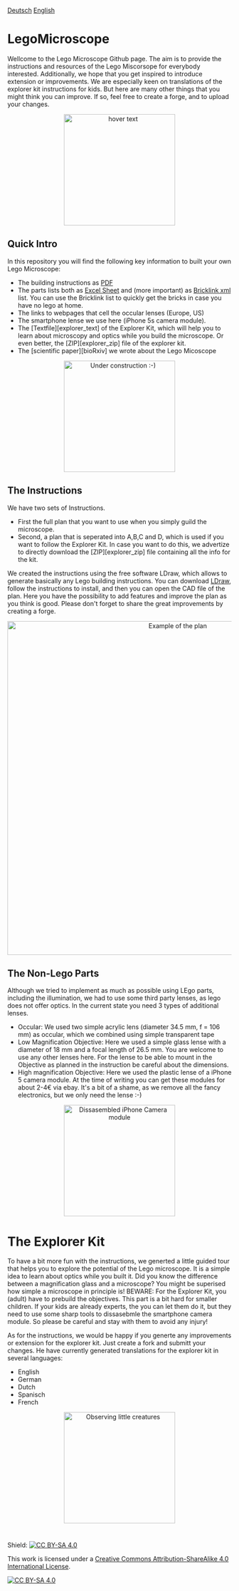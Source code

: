 
[Deutsch][Readme_D]   [English][Readme]
# LegoMicroscope

Wellcome to the Lego Microscope Github page. The aim is to provide the instructions and resources of the Lego Miscorsope for everybody interested. Additionally, we hope that you get inspired to introduce extension or improvements. We are especially keen on translations of the explorer kit instructions for kids. But here are many other things that you might think you can improve. If so, feel free to create a forge, and to upload your changes.

<p align="center">
  <img src="https://github.com/tobetz/LegoMicroscope/blob/main/Images/CAD_model.jpg" width="250" title="hover text">
</p>

## Quick Intro

In this repository you will find the following key information to built your own Lego Microscope: 
- The building instructions as [PDF][pdf]
- The parts lists both as [Excel Sheet][parts_excel] and (more important) as [Bricklink xml][parts_xml] list. You can use the Bricklink list to quickly get the bricks in case you have no lego at home. 
- The links to webpages that cell the occular lenses (Europe, US)
- The smartphone lense we use here (iPhone 5s camera module). 
- The [Textfile][explorer_text] of the Explorer Kit, which will help you to learn about microscopy and optics while you build the microscope. Or even better, the [ZIP][explorer_zip] file of the explorer kit. 
- The [scientific paper][bioRxiv] we wrote about the Lego Micoscope

<p align="center">
  <img src="https://github.com/tobetz/LegoMicroscope/blob/main/Images/build.gif" width="250" title="Under construction :-)">
</p>

## The Instructions

We have two sets of Instructions. 
- First the full plan that you want to use when you simply guild the microscope. 
- Second, a plan that is seperated into A,B,C and D, which is used if you want to follow the Explorer Kit. In case you want to do this, we advertize to directly download the  [ZIP][explorer_zip] file containing all the info for the kit. 

We created the instructions using the free software LDraw, which allows to generate basically any Lego building instructions. You can download [LDraw][link_ldraw], follow the instructions to install, and then you can open the CAD file of the plan. Here you have the possibility to add features and improve the plan as you think is good. Please don't forget to share the great improvements by creating a forge.

<p align="center">
  <img src="https://github.com/tobetz/LegoMicroscope/blob/main/Images/plan.jpg" width="750" title="Example of the plan">
</p>

## The Non-Lego Parts
Although we tried to implement as much as possible using LEgo parts, including the illumination, we had to use some third party lenses, as lego does not offer optics. In the current state you need 3 types of additional lenses. 
- Occular: We used two simple acrylic lens (diameter 34.5 mm, f = 106 mm) as occular, which we combined using simple transparent tape
- Low Magnification Objective: Here we used a simple glass lense with a diameter of 18 mm and a focal length of 26.5 mm. You are welcome to use any other lenses here. For the lense to be able to mount in the Objective as planned in the instruction be careful about the dimensions. 
- High magnification Objective: Here we used the plastic lense of a iPhone 5 camera module. At the time of writing you can get these modules for about 2-4€ via ebay. It's a bit of a shame, as we remove all the fancy electronics, but we only need the lense :-) 

<p align="center">
  <img src="https://github.com/tobetz/LegoMicroscope/blob/main/Images/camera.jpg" width="250" title="Dissasembled iPhone Camera module">
</p>

# The Explorer Kit
To have a bit more fun with the instructions, we generted a little guided tour that helps you to explore the potential of the Lego microscope. It is a simple idea to learn about optics while you built it. Did you know the difference between a magnification glass and a microscope? You might be superised how simple a microscope in principle is!
BEWARE: For the Explorer Kit, you (adult) have to prebuild the objectives. This part is a bit hard for smaller children. If your kids are already experts, the you can let them do it, but they need to use some sharp tools to dissasebmle the smartphone camera module. So please be careful and stay with them to avoid any injury!

As for the instructions, we would be happy if you generte any improvements or extension for the explorer kit. Just create a fork and submitt your changes. 
He have currently generated translations for the explorer kit in several languages:
- English
- German
- Dutch
- Spanisch
- French

<p align="center">
  <img src="https://github.com/tobetz/LegoMicroscope/blob/main/Images/urzeitkrebse.gif" width="250" title="Observing little creatures">
</p>

# 


Shield: [![CC BY-SA 4.0][cc-by-sa-shield]][cc-by-sa]

This work is licensed under a
[Creative Commons Attribution-ShareAlike 4.0 International License][cc-by-sa].

[![CC BY-SA 4.0][cc-by-sa-image]][cc-by-sa]


[link_ldraw]: https://www.ldraw.org/article/104.html
[parts_xml]: https://github.com/tobetz/LegoMicroscope/blob/main/parts.xml
[parts_excel]: https://github.com/tobetz/LegoMicroscope/blob/main/parts.xls
[pdf]: https://github.com/tobetz/LegoMicroscope/blob/main/instructions.pdf
[cc-by-sa]: http://creativecommons.org/licenses/by-sa/4.0/
[cc-by-sa-image]: https://licensebuttons.net/l/by-sa/4.0/88x31.png
[cc-by-sa-shield]: https://img.shields.io/badge/License-CC%20BY--SA%204.0-lightgrey.svg
[Readme_D]: https://github.com/tobetz/LegoMicroscope/blob/main/README_D.md
[Readme]: https://github.com/tobetz/LegoMicroscope/blob/main/README.md
